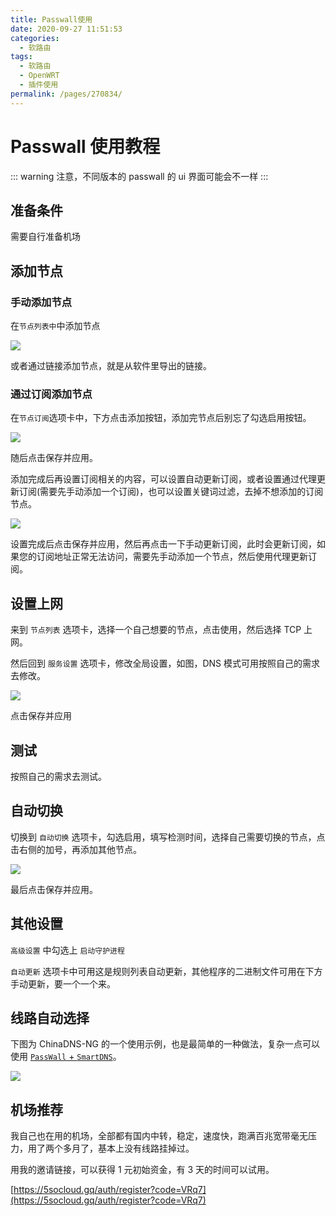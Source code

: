 ```yaml
---
title: Passwall使用
date: 2020-09-27 11:51:53
categories: 
  - 软路由
tags: 
  - 软路由
  - OpenWRT
  - 插件使用
permalink: /pages/270834/
---
```


# Passwall 使用教程

::: warning
注意，不同版本的 passwall 的 ui 界面可能会不一样
:::

## 准备条件

需要自行准备机场

## 添加节点

### 手动添加节点

在`节点列表中`中添加节点

![](https://i.loli.net/2020/07/12/MdSKpmOf7gDt5Gn.png)

或者通过链接添加节点，就是从软件里导出的链接。

### 通过订阅添加节点

在`节点订阅`选项卡中，下方点击添加按钮，添加完节点后别忘了勾选启用按钮。

![](https://i.loli.net/2020/07/12/deBvcNX6J9xQsaF.png)

随后点击保存并应用。

添加完成后再设置订阅相关的内容，可以设置自动更新订阅，或者设置通过代理更新订阅(需要先手动添加一个订阅)，也可以设置关键词过滤，去掉不想添加的订阅节点。

![](https://i.loli.net/2020/07/12/bw1tSjTa3CZ5Vuo.png)

设置完成后点击保存并应用，然后再点击一下手动更新订阅，此时会更新订阅，如果您的订阅地址正常无法访问，需要先手动添加一个节点，然后使用代理更新订阅。

## 设置上网

来到 `节点列表` 选项卡，选择一个自己想要的节点，点击使用，然后选择 TCP 上网。

然后回到 `服务设置` 选项卡，修改全局设置，如图，DNS 模式可用按照自己的需求去修改。

![](https://i.loli.net/2020/07/12/K9JmAT5Mkbfg6sc.png)

点击保存并应用

## 测试

按照自己的需求去测试。

## 自动切换

切换到 `自动切换` 选项卡，勾选启用，填写检测时间，选择自己需要切换的节点，点击右侧的加号，再添加其他节点。

![](https://i.loli.net/2020/07/12/YWzMxFVofQgRPer.png)

最后点击保存并应用。

## 其他设置

`高级设置` 中勾选上 `启动守护进程`

`自动更新` 选项卡中可用这是规则列表自动更新，其他程序的二进制文件可用在下方手动更新，要一个一个来。

## 线路自动选择

下图为 ChinaDNS-NG 的一个使用示例，也是最简单的一种做法，复杂一点可以使用 [`PassWall` + `SmartDNS`](/pages/a47ac6/)。

![](https://file.sm9.top/item/5f702b7a160a154a67a19a7a.png)

## 机场推荐

我自己也在用的机场，全部都有国内中转，稳定，速度快，跑满百兆宽带毫无压力，用了两个多月了，基本上没有线路挂掉过。

用我的邀请链接，可以获得 1 元初始资金，有 3 天的时间可以试用。

[https://5socloud.gq/auth/register?code=VRq7](https://5socloud.gq/auth/register?code=VRq7)
